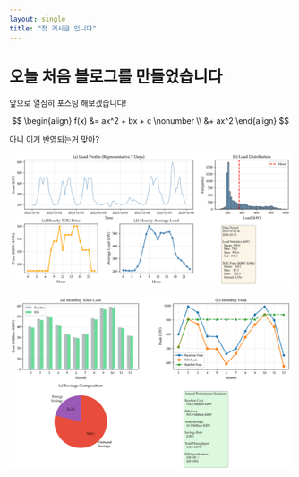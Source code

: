 ```yaml
---
layout: single
title: "첫 게시글 입니다"
---
```


# 오늘 처음 블로그를 만들었습니다

앞으로 열심히 포스팅 해보겠습니다!

$$
\begin{align}
f(x) &= ax^2 + bx + c \nonumber \\
&+ ax^2
\end{align}
$$

아니 이거 반영되는거 맞아?

![그림](attachments/test_fig1.png)

![그림2](attachments/figure_2_phase1_baseline.png)